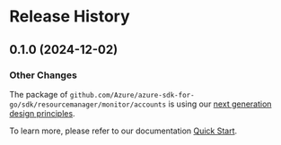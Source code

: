 # Release History

## 0.1.0 (2024-12-02)
### Other Changes

The package of `github.com/Azure/azure-sdk-for-go/sdk/resourcemanager/monitor/accounts` is using our [next generation design principles](https://azure.github.io/azure-sdk/general_introduction.html).

To learn more, please refer to our documentation [Quick Start](https://aka.ms/azsdk/go/mgmt).